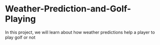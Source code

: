 # Weather-Prediction-and-Golf-Playing
In this project, we will learn about how weather predictions help a player to play golf or not
